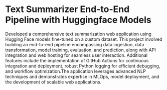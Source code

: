 # Text Summarizer End-to-End Pipeline with Huggingface Models

Developed a comprehensive text summarization web application using Hugging Face models fine-tuned on a custom dataset. This project involved building an end-to-end pipeline encompassing data ingestion, data transformation, model training, evaluation, and prediction, along with API integration and web hosting for seamless user interaction. Additional features include the implementation of GitHub Actions for continuous integration and deployment, robust Python logging for efficient debugging, and workflow optimization.The application leverages advanced NLP techniques and demonstrates expertise in MLOps, model deployment, and the development of scalable web applications.
